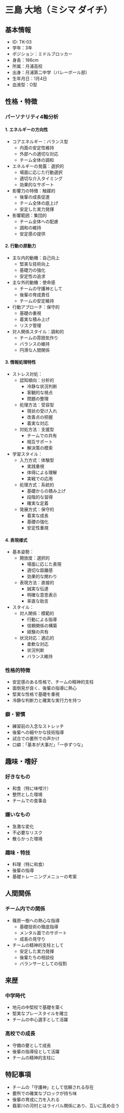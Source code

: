 # 三島 大地（ミシマ ダイチ）

## 基本情報

- ID: TK-03
- 学年：3年
- ポジション：ミドルブロッカー
- 身長：186cm
- 所属：月浦高校
- 出身：月浦第二中学（バレーボール部）
- 生年月日：1月4日
- 血液型：O型

## 性格・特徴

### パーソナリティ4軸分析

#### 1. エネルギーの方向性

- コアエネルギー：バランス型
  - 内面の安定性維持
  - 外部への適切な対応
  - チーム全体の調和
- エネルギーの発露：選択的
  - 場面に応じた行動選択
  - 適切な介入タイミング
  - 効果的なサポート
- 影響力の特徴：触媒的
  - 後輩の成長促進
  - チーム全体の底上げ
  - 安定した実力発揮
- 影響範囲：集団的
  - チーム全体への配慮
  - 調和の維持
  - 安定感の提供

#### 2. 行動の原動力

- 主な内的動機：自己向上
  - 堅実な技術向上
  - 基礎力の強化
  - 安定性の追求
- 主な外的動機：使命感
  - チームの守護神として
  - 後輩の育成責任
  - チームの安定維持
- 行動アプローチ：保守的
  - 基礎の重視
  - 着実な積み上げ
  - リスク管理
- 対人関係スタイル：調和的
  - チームの雰囲気作り
  - バランスの維持
  - 円滑な人間関係

#### 3. 情報処理特性

- ストレス対処：
  - 認知傾向：分析的
    - 冷静な状況判断
    - 客観的な視点
    - 問題の整理
  - 処理方法：受容型
    - 現状の受け入れ
    - 改善点の把握
    - 着実な対応
  - 対処方法：支援型
    - チームでの共有
    - 相互サポート
    - 解決策の模索
- 学習スタイル：
  - 入力方式：体験型
    - 実践重視
    - 体得による理解
    - 実戦での応用
  - 処理方式：系統的
    - 基礎からの積み上げ
    - 段階的な習得
    - 確実な定着
  - 発展方式：保守的
    - 着実な成長
    - 基礎の強化
    - 安定性重視

#### 4. 表現様式

- 基本姿勢：
  - 開放度：選択的
    - 場面に応じた表現
    - 適切な距離感
    - 効果的な関わり
  - 表現方法：直接的
    - 誠実な伝達
    - 明確な意思表示
    - 率直な助言
- スタイル：
  - 対人関係：模範的
    - 行動による指導
    - 信頼関係の構築
    - 経験の共有
  - 状況対応：適応的
    - 柔軟な対応
    - 状況判断
    - バランス維持

### 性格的特徴

- 安定感のある性格で、チームの精神的支柱
- 面倒見が良く、後輩の指導に熱心
- 堅実な性格で基礎を重視
- 冷静な判断力と確実な実行力を持つ

### 癖・習慣

- 練習前の入念なストレッチ
- 後輩への細やかな技術指導
- 試合での要所での声かけ
- 口癖：「基本が大事だ」「一歩ずつな」

## 趣味・嗜好

### 好きなもの

- 和食（特に味噌汁）
- 整然とした環境
- チームでの食事会

### 嫌いなもの

- 急激な変化
- 不必要なリスク
- 散らかった環境

### 趣味・特技

- 料理（特に和食）
- 後輩の指導
- 基礎トレーニングメニューの考案

## 人間関係

### チーム内での関係

- 篠原一樹への熱心な指導
  - 基礎技術の徹底指導
  - メンタル面でのサポート
  - 成長の見守り
- チームの精神的支柱として
  - 安定した実力発揮
  - 後輩たちの相談役
  - バランサーとしての役割

## 来歴

### 中学時代

- 地元の中堅校で基礎を築く
- 堅実なプレースタイルを確立
- チームの中心選手として活躍

### 高校での成長

- 守備の要として成長
- 後輩の指導役として活躍
- チームの精神的支柱に

## 特記事項

- チームの「守護神」として信頼される存在
- 要所での確実なブロックが持ち味
- 後輩の育成に力を入れる
- 翡翠川の河村とはライバル関係にあり、互いに高め合う
